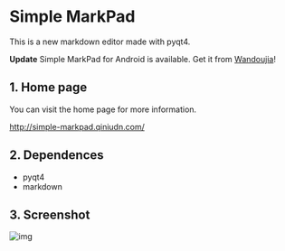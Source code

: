 Simple MarkPad
==============

This is a new markdown editor made with pyqt4.

**Update** Simple MarkPad for Android is available. Get it from [Wandoujia](http://www.wandoujia.com/apps/net.mindbeta.simplenote)!

## 1. Home page

You can visit the home page for more information.

<http://simple-markpad.qiniudn.com/>


## 2. Dependences

- pyqt4
- markdown


## 3. Screenshot

![img](https://raw.githubusercontent.com/langzhou/simple-markpad/master/screenshot.jpg)


